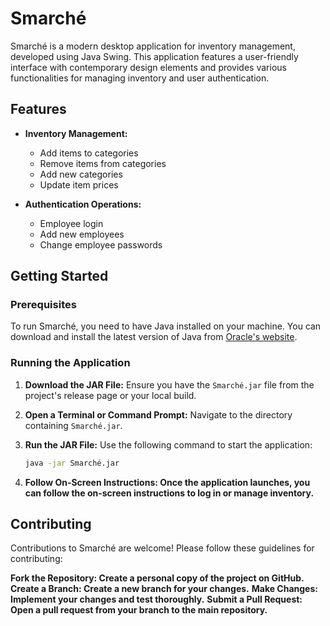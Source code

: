 # Smarché

Smarché is a modern desktop application for inventory management, developed using Java Swing. This application features a user-friendly interface with contemporary design elements and provides various functionalities for managing inventory and user authentication.

## Features

- **Inventory Management:**
  - Add items to categories
  - Remove items from categories
  - Add new categories
  - Update item prices

- **Authentication Operations:**
  - Employee login
  - Add new employees
  - Change employee passwords

## Getting Started

### Prerequisites

To run Smarché, you need to have Java installed on your machine. You can download and install the latest version of Java from [Oracle's website](https://www.oracle.com/java/technologies/javase-downloads.html).

### Running the Application

1. **Download the JAR File:**
   Ensure you have the `Smarché.jar` file from the project's release page or your local build.

2. **Open a Terminal or Command Prompt:**
   Navigate to the directory containing `Smarché.jar`.

3. **Run the JAR File:**
   Use the following command to start the application:
   ```sh
   java -jar Smarché.jar

4. **Follow On-Screen Instructions: Once the application launches, you can follow the on-screen instructions to log in or manage inventory.**

## Contributing
Contributions to Smarché are welcome! Please follow these guidelines for contributing:

**Fork the Repository: Create a personal copy of the project on GitHub.**
**Create a Branch: Create a new branch for your changes.**
**Make Changes: Implement your changes and test thoroughly.**
**Submit a Pull Request: Open a pull request from your branch to the main repository.**
